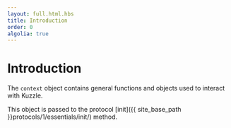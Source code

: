 ```yaml
---
layout: full.html.hbs
title: Introduction
order: 0
algolia: true
---
```


# Introduction

The `context` object contains general functions and objects used to interact with Kuzzle.

This object is passed to the protocol [init]({{ site_base_path }}protocols/1/essentials/init/) method.
